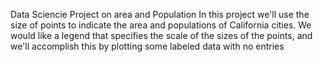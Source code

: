Data Sciencie Project on area and Population
In this project we'll use the size of points to indicate the area and populations of California cities. We would like a legend that specifies the scale of the sizes of the points, and we'll accomplish this by plotting some labeled data with no entries